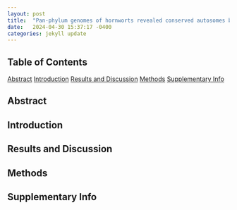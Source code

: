 ```yaml
---
layout: post
title:  "Pan-phylum genomes of hornworts revealed conserved autosomes but dynamic accessory and sex chromosomes"
date:   2024-04-30 15:37:17 -0400
categories: jekyll update
---
```


<h2>Table of Contents</h2>
<a href = "#abstract">Abstract</a>
<a href = "#introduction">Introduction</a>
<a href = "#results-and-discussion">Results and Discussion</a>
<a href = "#methods">Methods</a>
<a href = "supplementary-info">Supplementary Info</a>

<section id="abstract">
<h2>Abstract</h2>
</section>


<section id="introduction">
<h2>Introduction</h2>
</section>


<section id="results-and-discussion">
<h2>Results and Discussion</h2>
</section>


<section id="methods">
<h2>Methods</h2>
</section>


<section id="supplementary-info">
<h2>Supplementary Info</h2>
</section>
